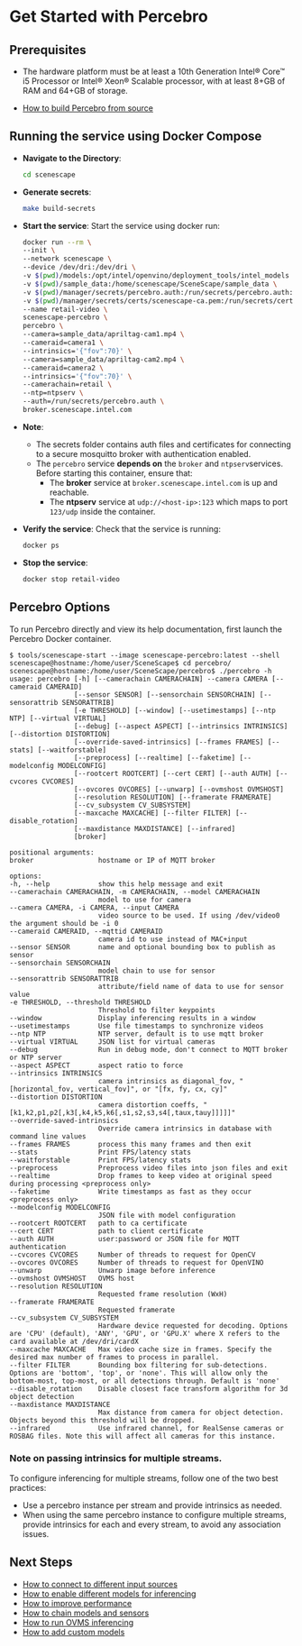# Get Started with Percebro

## Prerequisites

- The hardware platform must be at least a 10th Generation Intel® Core™ i5 Processor or Intel® Xeon® Scalable processor, with at least 8+GB of RAM and 64+GB of storage.

- [How to build Percebro from source](How-to-build-source.md)

## Running the service using Docker Compose

- **Navigate to the Directory**:

   ```bash
   cd scenescape
   ```

- **Generate secrets**:

   ```bash
   make build-secrets
   ```

- **Start the service**:
   Start the service using docker run:

   ```bash
   docker run --rm \
  --init \
  --network scenescape \
  --device /dev/dri:/dev/dri \
  -v $(pwd)/models:/opt/intel/openvino/deployment_tools/intel_models \
  -v $(pwd)/sample_data:/home/scenescape/SceneScape/sample_data \
  -v $(pwd)/manager/secrets/percebro.auth:/run/secrets/percebro.auth:ro \
  -v $(pwd)/manager/secrets/certs/scenescape-ca.pem:/run/secrets/certs/scenescape-ca.pem:ro \
  --name retail-video \
  scenescape-percebro \
  percebro \
  --camera=sample_data/apriltag-cam1.mp4 \
  --cameraid=camera1 \
  --intrinsics='{"fov":70}' \
  --camera=sample_data/apriltag-cam2.mp4 \
  --cameraid=camera2 \
  --intrinsics='{"fov":70}' \
  --camerachain=retail \
  --ntp=ntpserv \
  --auth=/run/secrets/percebro.auth \
  broker.scenescape.intel.com
   ```

- **Note**:
   - The secrets folder contains auth files and certificates for connecting to a secure mosquitto broker with authentication enabled.
   - The `percebro` service **depends on** the `broker` and `ntpserv`services.
     Before starting this container, ensure that:
     - The **broker** service at `broker.scenescape.intel.com` is up and reachable.
     - The **ntpserv** service at `udp://<host-ip>:123` which maps to port `123/udp` inside the container.

- **Verify the service**:
   Check that the service is running:

   ```bash
   docker ps
   ```

- **Stop the service**:

   ```bash
   docker stop retail-video
   ```

## Percebro Options

To run Percebro directly and view its help documentation, first launch the Percebro Docker container.

    $ tools/scenescape-start --image scenescape-percebro:latest --shell
    scenescape@hostname:/home/user/SceneScape$ cd percebro/
    scenescape@hostname:/home/user/SceneScape/percebro$ ./percebro -h
    usage: percebro [-h] [--camerachain CAMERACHAIN] --camera CAMERA [--cameraid CAMERAID]
                    [--sensor SENSOR] [--sensorchain SENSORCHAIN] [--sensorattrib SENSORATTRIB]
                    [-e THRESHOLD] [--window] [--usetimestamps] [--ntp NTP] [--virtual VIRTUAL]
                    [--debug] [--aspect ASPECT] [--intrinsics INTRINSICS] [--distortion DISTORTION]
                    [--override-saved-intrinsics] [--frames FRAMES] [--stats] [--waitforstable]
                    [--preprocess] [--realtime] [--faketime] [--modelconfig MODELCONFIG]
                    [--rootcert ROOTCERT] [--cert CERT] [--auth AUTH] [--cvcores CVCORES]
                    [--ovcores OVCORES] [--unwarp] [--ovmshost OVMSHOST]
                    [--resolution RESOLUTION] [--framerate FRAMERATE]
                    [--cv_subsystem CV_SUBSYSTEM]
                    [--maxcache MAXCACHE] [--filter FILTER] [--disable_rotation]
                    [--maxdistance MAXDISTANCE] [--infrared]
                    [broker]

    positional arguments:
    broker                hostname or IP of MQTT broker

    options:
    -h, --help            show this help message and exit
    --camerachain CAMERACHAIN, -m CAMERACHAIN, --model CAMERACHAIN
                          model to use for camera
    --camera CAMERA, -i CAMERA, --input CAMERA
                          video source to be used. If using /dev/video0 the argument should be -i 0
    --cameraid CAMERAID, --mqttid CAMERAID
                          camera id to use instead of MAC+input
    --sensor SENSOR       name and optional bounding box to publish as sensor
    --sensorchain SENSORCHAIN
                          model chain to use for sensor
    --sensorattrib SENSORATTRIB
                          attribute/field name of data to use for sensor value
    -e THRESHOLD, --threshold THRESHOLD
                          Threshold to filter keypoints
    --window              Display inferencing results in a window
    --usetimestamps       Use file timestamps to synchronize videos
    --ntp NTP             NTP server, default is to use mqtt broker
    --virtual VIRTUAL     JSON list for virtual cameras
    --debug               Run in debug mode, don't connect to MQTT broker or NTP server
    --aspect ASPECT       aspect ratio to force
    --intrinsics INTRINSICS
                          camera intrinsics as diagonal_fov, "[horizontal_fov, vertical_fov]", or "[fx, fy, cx, cy]"
    --distortion DISTORTION
                          camera distortion coeffs, "[k1,k2,p1,p2[,k3[,k4,k5,k6[,s1,s2,s3,s4[,taux,tauy]]]]]"
    --override-saved-intrinsics
                          Override camera intrinsics in database with command line values
    --frames FRAMES       process this many frames and then exit
    --stats               Print FPS/latency stats
    --waitforstable       Print FPS/latency stats
    --preprocess          Preprocess video files into json files and exit
    --realtime            Drop frames to keep video at original speed during processing <preprocess only>
    --faketime            Write timestamps as fast as they occur <preprocess only>
    --modelconfig MODELCONFIG
                          JSON file with model configuration
    --rootcert ROOTCERT   path to ca certificate
    --cert CERT           path to client certificate
    --auth AUTH           user:password or JSON file for MQTT authentication
    --cvcores CVCORES     Number of threads to request for OpenCV
    --ovcores OVCORES     Number of threads to request for OpenVINO
    --unwarp              Unwarp image before inference
    --ovmshost OVMSHOST   OVMS host
    --resolution RESOLUTION
                          Requested frame resolution (WxH)
    --framerate FRAMERATE
                          Requested framerate
    --cv_subsystem CV_SUBSYSTEM
                          Hardware device requested for decoding. Options are 'CPU' (default), 'ANY', 'GPU', or 'GPU.X' where X refers to the card available at /dev/dri/cardX
    --maxcache MAXCACHE   Max video cache size in frames. Specify the desired max number of frames to process in parallel.
    --filter FILTER       Bounding box filtering for sub-detections. Options are 'bottom', 'top', or 'none'. This will allow only the bottom-most, top-most, or all detections through. Default is 'none'
    --disable_rotation    Disable closest face transform algorithm for 3d object detection
    --maxdistance MAXDISTANCE
                          Max distance from camera for object detection. Objects beyond this threshold will be dropped.
    --infrared            Use infrared channel, for RealSense cameras or ROSBAG files. Note this will affect all cameras for this instance.

### Note on passing intrinsics for multiple streams.
To configure inferencing for multiple streams, follow one of the two best practices:
- Use a percebro instance per stream and provide intrinsics as needed.
- When using the same percebro instance to configure multiple streams, provide intrinsics for each and every stream, to avoid any association issues.

## Next Steps
- [How to connect to different input sources](How-to-connect-to-different-input-sources.md)
- [How to enable different models for inferencing](How-to-enable-different-models-for-inferencing.md)
- [How to improve performance](How-to-improve-performance.md)
- [How to chain models and sensors](How-to-chain-models-and-sensors.md)
- [How to run OVMS inferencing](How-to-run-OVMS-inferencing.md)
- [How to add custom models](How-to-add-custom-models.md)
